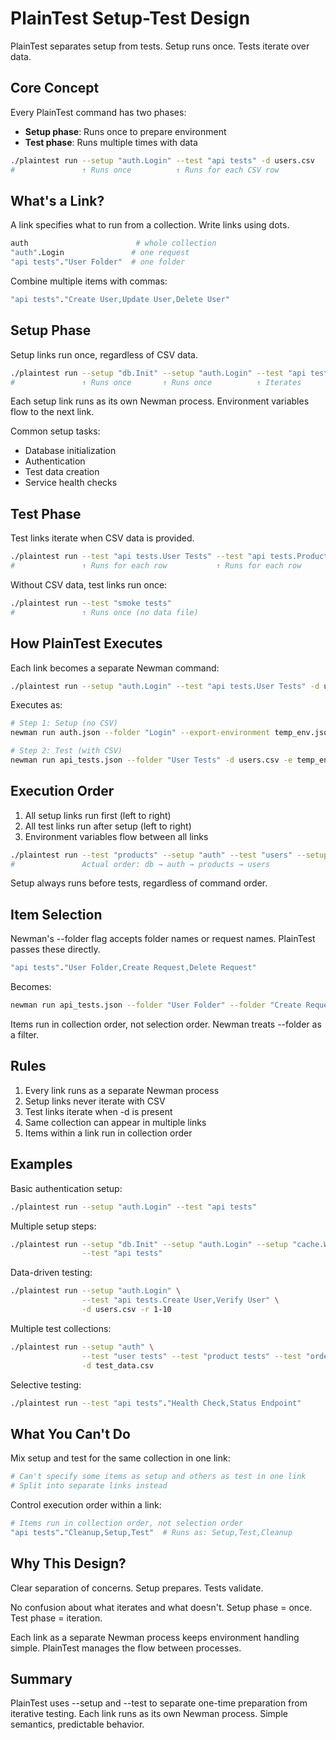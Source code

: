 # PlainTest Setup-Test Design

PlainTest separates setup from tests. Setup runs once. Tests iterate over data.

## Core Concept

Every PlainTest command has two phases:
- **Setup phase**: Runs once to prepare environment
- **Test phase**: Runs multiple times with data

```bash
./plaintest run --setup "auth.Login" --test "api tests" -d users.csv
#               ↑ Runs once          ↑ Runs for each CSV row
```

## What's a Link?

A link specifies what to run from a collection. Write links using dots.

```bash
auth                        # whole collection
"auth".Login               # one request
"api tests"."User Folder"  # one folder
```

Combine multiple items with commas:
```bash
"api tests"."Create User,Update User,Delete User"
```

## Setup Phase

Setup links run once, regardless of CSV data.

```bash
./plaintest run --setup "db.Init" --setup "auth.Login" --test "api tests" -d data.csv
#               ↑ Runs once       ↑ Runs once          ↑ Iterates
```

Each setup link runs as its own Newman process. Environment variables flow to the next link.

Common setup tasks:
- Database initialization
- Authentication
- Test data creation
- Service health checks

## Test Phase

Test links iterate when CSV data is provided.

```bash
./plaintest run --test "api tests.User Tests" --test "api tests.Product Tests" -d data.csv
#               ↑ Runs for each row           ↑ Runs for each row
```

Without CSV data, test links run once:
```bash
./plaintest run --test "smoke tests"
#               ↑ Runs once (no data file)
```

## How PlainTest Executes

Each link becomes a separate Newman command:

```bash
./plaintest run --setup "auth.Login" --test "api tests.User Tests" -d users.csv
```

Executes as:
```bash
# Step 1: Setup (no CSV)
newman run auth.json --folder "Login" --export-environment temp_env.json

# Step 2: Test (with CSV)
newman run api_tests.json --folder "User Tests" -d users.csv -e temp_env.json
```

## Execution Order

1. All setup links run first (left to right)
2. All test links run after setup (left to right)
3. Environment variables flow between all links

```bash
./plaintest run --test "products" --setup "auth" --test "users" --setup "db"
#               Actual order: db → auth → products → users
```

Setup always runs before tests, regardless of command order.

## Item Selection

Newman's --folder flag accepts folder names or request names. PlainTest passes these directly.

```bash
"api tests"."User Folder,Create Request,Delete Request"
```

Becomes:
```bash
newman run api_tests.json --folder "User Folder" --folder "Create Request" --folder "Delete Request"
```

Items run in collection order, not selection order. Newman treats --folder as a filter.

## Rules

1. Every link runs as a separate Newman process
2. Setup links never iterate with CSV
3. Test links iterate when -d is present
4. Same collection can appear in multiple links
5. Items within a link run in collection order

## Examples

Basic authentication setup:
```bash
./plaintest run --setup "auth.Login" --test "api tests"
```

Multiple setup steps:
```bash
./plaintest run --setup "db.Init" --setup "auth.Login" --setup "cache.Warm" \
                --test "api tests"
```

Data-driven testing:
```bash
./plaintest run --setup "auth.Login" \
                --test "api tests.Create User,Verify User" \
                -d users.csv -r 1-10
```

Multiple test collections:
```bash
./plaintest run --setup "auth" \
                --test "user tests" --test "product tests" --test "order tests" \
                -d test_data.csv
```

Selective testing:
```bash
./plaintest run --test "api tests"."Health Check,Status Endpoint"
```

## What You Can't Do

Mix setup and test for the same collection in one link:
```bash
# Can't specify some items as setup and others as test in one link
# Split into separate links instead
```

Control execution order within a link:
```bash
# Items run in collection order, not selection order
"api tests"."Cleanup,Setup,Test"  # Runs as: Setup,Test,Cleanup
```

## Why This Design?

Clear separation of concerns. Setup prepares. Tests validate.

No confusion about what iterates and what doesn't. Setup phase = once. Test phase = iteration.

Each link as a separate Newman process keeps environment handling simple. PlainTest manages the flow between processes.

## Summary

PlainTest uses --setup and --test to separate one-time preparation from iterative testing. Each link runs as its own Newman process. Simple semantics, predictable behavior.
